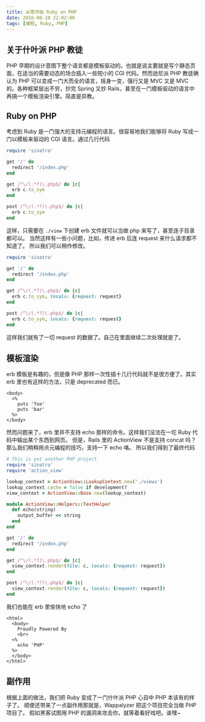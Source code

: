 ```yaml
---
title: 从零开始 Ruby on PHP
date: 2016-06-10 22:02:06
tags: [编程, Ruby, PHP]
---
```


## 关于什叶派 PHP 教徒
PHP 早期的设计意图下整个语言都是模板驱动的。也就是说主要就是写个静态页面，在适当的需要动态的场合插入一些短小的 CGI 代码。然而逊尼派 PHP 教徒确认为 PHP 可以变成一门大而全的语言，摇身一变，强行又是 MVC 又是 MVC 的。各种框架层出不穷，抄完 Spring 又抄 Rails，甚至在一门模板驱动的语言中再搞一个模板渲染引擎。简直是异教。

## Ruby on PHP
考虑到 Ruby 是一门强大的支持元编程的语言。很容易地我们能够将 Ruby 写成一门以模板来驱动的 CGI 语言。通过几行代码
```ruby
require 'sinatra'

get '/' do
  redirect '/index.php'
end

get /^\/(.*?)\.php$/ do |c|
  erb c.to_sym
end

post /^\/(.*?)\.php$/ do |c|
  erb c.to_sym
end
```
这样，只需要在 `./view` 下创建 erb 文件就可以当做 php 来写了，甚至连子目录都可以。
当然这样有一些小问题，比如，传进 erb 后连 request 来什么请求都不知道了。
所以我们可以稍作修改。
```ruby
require 'sinatra'

get '/' do
  redirect '/index.php'
end

get /^\/(.*?)\.php$/ do |c|
  erb c.to_sym, locals: {request: request}
end

post /^\/(.*?)\.php$/ do |c|
  erb c.to_sym, locals: {request: request}
end
```
这样我们就有了一切 request 的数据了。自己在里面继续二次处理就是了。

## 模板渲染
erb 模板是有趣的，但是像 PHP 那样一次性插十几行代码就不是很方便了。其实 erb 里也有这样的方法，只是 deprecated 而已。
```erb
<body>
  <%
    puts 'foo'
    puts 'bar'
  %>
</body>
```
然而问题来了，erb 里并不支持 echo 那样的命令。这样我们没法在一坨 Ruby 代码中输出某个东西到网页。
但是，Rails 里的 ActionView 不是支持 concat 吗？那么我们稍稍用点元编程的技巧，支持一下 echo 咯。
所以我们得到了最终代码
```ruby
# This is yet another PHP project
require 'sinatra'
require 'action_view'

lookup_context = ActionView::LookupContext.new('./views')
lookup_context.cache = false if development?
view_context = ActionView::Base.new(lookup_context)

module ActionView::Helpers::TextHelper
  def echo(string)
    output_buffer << string
  end
end

get '/' do
  redirect '/index.php'
end

get /^\/(.*?)\.php$/ do |c|
  view_context.render(file: c, locals: {request: request})
end

post /^\/(.*?)\.php$/ do |c|
  view_context.render(file: c, locals: {request: request})
end
```
我们也能在 erb 里愉快地 echo 了
```erb
<html>
  <body>
    Proudly Powered By 
    <br>
  <%
    echo 'PHP'
  %>
  </body>
</html>
```

## 副作用
根据上面的做法，我们把 Ruby 变成了一门什叶派 PHP 心目中 PHP 本该有的样子了。
顺便还带来了一点副作用那就是，Wappalyzer 把这个项目完全当做 PHP 项目了。
假如黑客试图用 PHP 的漏洞来攻击你，就等着看好戏吧。诶嘿~
